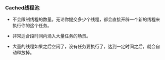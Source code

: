### Cached线程池

- 不会限制线程的数量。无论你提交多少个线程，都会直接开辟一个新的线程来执行你的这个任务。

- 非常适合段时间内涌入大量任务的场景。

- 大量的线程如果之后空闲了，没有任务要执行了，达到一定时间之后，就会自动释放掉。